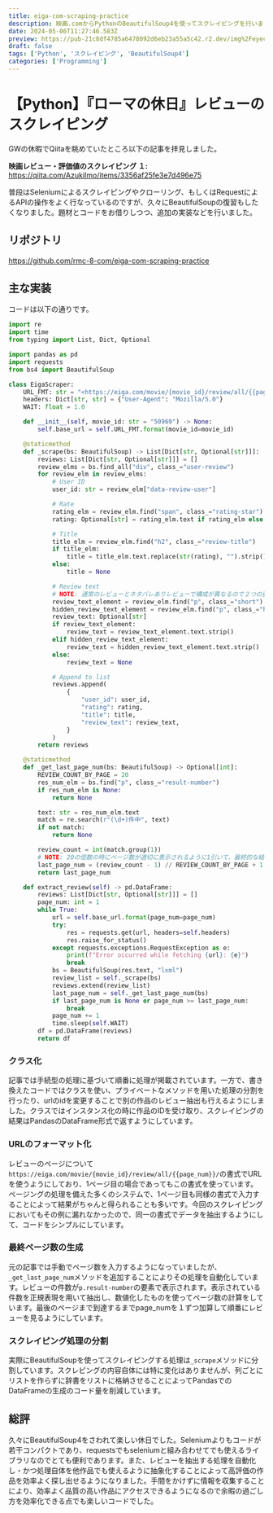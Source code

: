 ```yaml
---
title: eiga-com-scraping-practice
description: 映画.comからPythonのBeautifulSoup4を使ってスクレイピングを行いました。
date: 2024-05-06T11:27:46.583Z
preview: https://pub-21c8df4785a6478092d6eb23a55a5c42.r2.dev/img%2Feyecatch%2Froma_scraping.webp
draft: false
tags: ['Python', 'スクレイピング', 'BeautifulSoup4']
categories: ['Programming']
---
```


# 【Python】『ローマの休日』レビューのスクレイピング

GWの休暇でQiitaを眺めていたところ以下の記事を拝見しました。

**映画レビュー・評価値のスクレイピング １:** <https://qiita.com/AzukiImo/items/3356af25fe3e7d496e75>

普段はSeleniumによるスクレイピングやクローリング、もしくはRequestによるAPIの操作をよく行なっているのですが、久々にBeautifulSoupの復習もしたくなりました。題材とコードをお借りしつつ、追加の実装などを行いました。

## リポジトリ

<https://github.com/rmc-8-com/eiga-com-scraping-practice>

## 主な実装

コードは以下の通りです。
```python
import re
import time
from typing import List, Dict, Optional

import pandas as pd
import requests
from bs4 import BeautifulSoup

class EigaScraper:
    URL_FMT: str = "<https://eiga.com/movie/{movie_id}/review/all/{{page_num}}/>"
    headers: Dict[str, str] = {"User-Agent": "Mozilla/5.0"}
    WAIT: float = 1.0

    def __init__(self, movie_id: str = "50969") -> None:
        self.base_url = self.URL_FMT.format(movie_id=movie_id)

    @staticmethod
    def _scrape(bs: BeautifulSoup) -> List[Dict[str, Optional[str]]]:
        reviews: List[Dict[str, Optional[str]]] = []
        review_elms = bs.find_all("div", class_="user-review")
        for review_elm in review_elms:
            # User ID
            user_id: str = review_elm["data-review-user"]

            # Rate
            rating_elm = review_elm.find("span", class_="rating-star")
            rating: Optional[str] = rating_elm.text if rating_elm else None

            # Title
            title_elm = review_elm.find("h2", class_="review-title")
            if title_elm:
                title = title_elm.text.replace(str(rating), "").strip()
            else:
                title = None

            # Review text
            # NOTE: 通常のレビューとネタバレありレビューで構成が異なるので２つの要素でレビューの有無を確認する
            review_text_element = review_elm.find("p", class_="short")
            hidden_review_text_element = review_elm.find("p", class_="hidden")
            review_text: Optional[str]
            if review_text_element:
                review_text = review_text_element.text.strip()
            elif hidden_review_text_element:
                review_text = hidden_review_text_element.text.strip()
            else:
                review_text = None

            # Append to list
            reviews.append(
                {
                    "user_id": user_id,
                    "rating": rating,
                    "title": title,
                    "review_text": review_text,
                }
            )
        return reviews

    @staticmethod
    def _get_last_page_num(bs: BeautifulSoup) -> Optional[int]:
        REVIEW_COUNT_BY_PAGE = 20
        res_num_elm = bs.find("p", class_="result-number")
        if res_num_elm is None:
            return None

        text: str = res_num_elm.text
        match = re.search(r"(\d+)件中", text)
        if not match:
            return None

        review_count = int(match.group(1))
        # NOTE: 20の倍数の時にページ数が適切に表示されるように1引いて、最終的な結果に+1をする
        last_page_num = (review_count - 1) // REVIEW_COUNT_BY_PAGE + 1
        return last_page_num

    def extract_review(self) -> pd.DataFrame:
        reviews: List[Dict[str, Optional[str]]] = []
        page_num: int = 1
        while True:
            url = self.base_url.format(page_num=page_num)
            try:
                res = requests.get(url, headers=self.headers)
                res.raise_for_status()
            except requests.exceptions.RequestException as e:
                print(f"Error occurred while fetching {url}: {e}")
                break
            bs = BeautifulSoup(res.text, "lxml")
            review_list = self._scrape(bs)
            reviews.extend(review_list)
            last_page_num = self._get_last_page_num(bs)
            if last_page_num is None or page_num >= last_page_num:
                break
            page_num += 1
            time.sleep(self.WAIT)
        df = pd.DataFrame(reviews)
        return df
```

### クラス化

記事では手続型の処理に基づいて順番に処理が掲載されています。一方で、書き換えたコードではクラスを使い、プライベートなメソッドを用いた処理の分割を行ったり、urlのidを変更することで別の作品のレビュー抽出も行えるようにしました。クラスではインスタンス化の時に作品のIDを受け取り、スクレイピングの結果はPandasのDataFrame形式で返すようにしています。

### URLのフォーマット化

レビューのページについて`https://eiga.com/movie/{movie_id}/review/all/{{page_num}}/`の書式でURLを使うようにしており、1ページ目の場合であってもこの書式を使っています。ページングの処理を備えた多くのシステムで、1ページ目も同様の書式で入力することによって結果がちゃんと得られることも多いです。今回のスクレイピングにおいてもその例に漏れなかったので、同一の書式でデータを抽出するようにして、コードをシンプルにしています。

### 最終ページ数の生成

元の記事では手動でページ数を入力するようになっていましたが、`_get_last_page_num`メソッドを追加することによりその処理を自動化しています。レビューの件数が`p.result-number`の要素で表示されます。表示されている件数を正規表現を用いて抽出し、数値化したものを使ってページ数の計算をしています。最後のページまで到達するまでpage_numを１ずつ加算して順番にレビューを見るようにしています。

### スクレイピング処理の分割

実際にBeautifulSoupを使ってスクレイピングする処理は`_scrape`メソッドに分割しています。スクレピングの内容自体には特に変化はありませんが、列ごとにリストを作らずに辞書をリストに格納させることによってPandasでのDataFrameの生成のコード量を削減しています。

## 総評

久々にBeautifulSoup4をさわれて楽しい休日でした。Seleniumよりもコードが若干コンパクトであり、requestsでもseleniumと組み合わせてでも使えるライブラリなのでとても便利であります。また、レビューを抽出する処理を自動化し・かつ処理自体を他作品でも使えるように抽象化することによって高評価の作品を効率よく探し出せるようになりました。手間をかけずに情報を収集することにより、効率よく品質の高い作品にアクセスできるようになるので余暇の過ごし方を効率化できる点でも楽しいコードでした。

